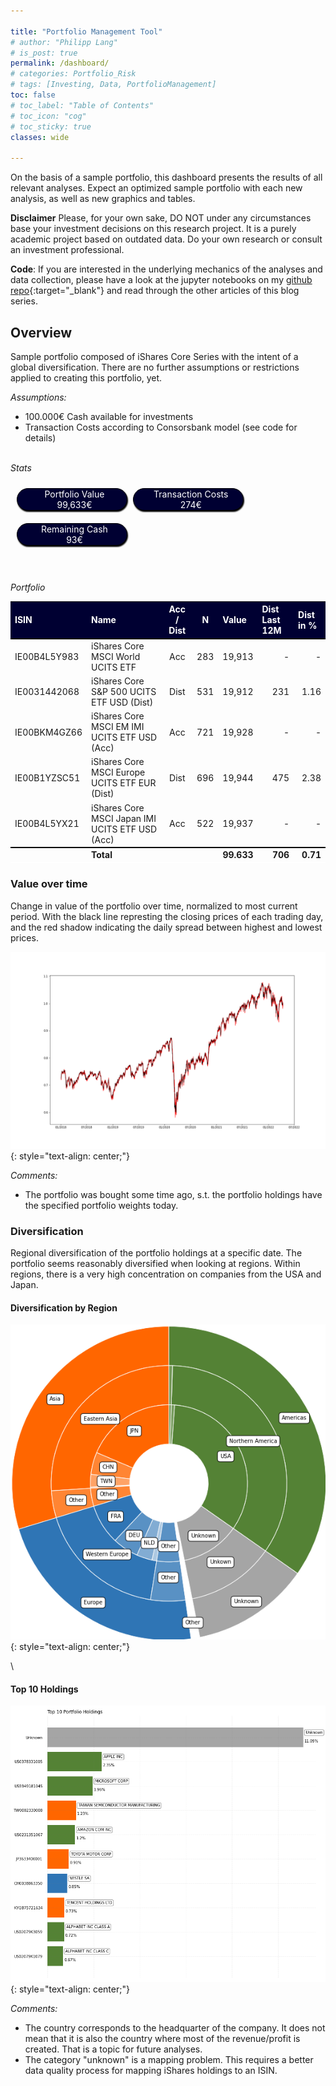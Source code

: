 ```yaml
---

title: "Portfolio Management Tool"
# author: "Philipp Lang"
# is_post: true
permalink: /dashboard/
# categories: Portfolio_Risk
# tags: [Investing, Data, PortfolioManagement]
toc: false
# toc_label: "Table of Contents"
# toc_icon: "cog"
# toc_sticky: true
classes: wide

---
```


<style>
 /* Three image containers (use 25% for four, and 50% for two, etc) */
.column {
  float: left;
  width: 50%;
  padding: 10px;
}

/* Clear floats after image containers */
.row::after {
  content: "";
  clear: both;
  display: table;
} 

.column_33pc {
  float: left;
  width: 33%;
  padding: 10px;
}

#txbox{
    float: left;
    border: 1px solid black;
    box-shadow: 1px 2px 2px black;
    width: 100%;
    height: auto;
    padding-left: 5%;
    /* position: absolute; */
    border-radius: 25px;
  }

/* Table column alignments */
.col1-right td:nth-child(1) {text-align: right}
.col2-right td:nth-child(2) {text-align: right}
.col3-right td:nth-child(3) {text-align: right}
.col4-right td:nth-child(4) {text-align: right}
.col5-right td:nth-child(5) {text-align: right}
.col6-right td:nth-child(6) {text-align: right}
.col7-right td:nth-child(7) {text-align: right}

.col1-left td:nth-child(1) {text-align: left}
.col2-left td:nth-child(2) {text-align: left}
.col3-left td:nth-child(3) {text-align: left}
.col4-left td:nth-child(4) {text-align: left}
.col5-left td:nth-child(5) {text-align: left}
.col6-left td:nth-child(6) {text-align: left}
.col7-left td:nth-child(7) {text-align: left}

.col1-center td:nth-child(1) {text-align: center}
.col2-center td:nth-child(2) {text-align: center}
.col3-center td:nth-child(3) {text-align: center}
.col4-center td:nth-child(4) {text-align: center}
.col5-center td:nth-child(5) {text-align: center}
.col6-center td:nth-child(6) {text-align: center}
.col7-center td:nth-child(7) {text-align: center}

</style>


On the basis of a sample portfolio, this dashboard presents the results of all relevant analyses. Expect an optimized sample portfolio with each new analysis, as well as new graphics and tables.


<i class="fa fa-exclamation-circle"></i> **Disclaimer** Please, for your own sake, DO NOT under any circumstances base your investment decisions on this research project. It is a purely academic project based on outdated data. Do your own research or consult an investment professional.


<i class="fa fa-code"></i> **Code**: If you are interested in the underlying mechanics of the analyses and data collection, please have a look at the jupyter notebooks on my [github repo](https://github.com/Mebbel/PortfolioManagement){:target="_blank"} and read through the other articles of this blog series.


## Overview

Sample portfolio composed of iShares Core Series with the intent of a global diversification. There are no further assumptions or restrictions applied to creating this portfolio, yet.

*Assumptions:*
* 100.000€ Cash available for investments
* Transaction Costs according to Consorsbank model (see code for details)


\
*Stats* 
<div class="row">
<div class="column_33pc">
<div id="txbox" style='background-color:rgb(0,0,50); color:white; text-align:center'> Portfolio Value <br> 99,633€  </div>
</div>
<div class="column_33pc"> 
<div id="txbox" style='background-color:rgb(0,0,50); color:white; text-align:center'> Transaction Costs <br> 274€ </div>
</div>
<div class="column_33pc"> 
<div id="txbox" style='background-color:rgb(0,0,50); color:white; text-align:center'> Remaining Cash <br> 93€ </div>
</div>
</div> 


\
\
*Portfolio*

<table class='col1-left col2-left col3-center col4-right col5-right col6-right col7-right' width='100%'>
  <thead>
    <tr style="background-color:rgb(0,0,50); color:white;border-bottom:2px solid black">
      <th style='text-align:left'>ISIN</th>
      <th style='text-align:left'>Name</th>
      <th style='text-align:center'>Acc / Dist</th>
      <th style='text-align:center'>N</th>
      <th style='text-align:left'>Value</th>
      <th style='text-align:left'>Dist Last 12M</th>
      <th style='text-align:left'>Dist in %</th>
    </tr>
  </thead>
  <tbody>
    <tr>
      <td>IE00B4L5Y983</td>
      <td>iShares Core MSCI World UCITS ETF</td>
      <td>Acc</td>
      <td>283</td>
      <td>19,913</td>
      <td>-</td>
      <td>-</td>
    </tr>
    <tr>
      <td>IE0031442068</td>
      <td>iShares Core S&amp;P 500 UCITS ETF USD (Dist)</td>
      <td>Dist</td>
      <td>531</td>
      <td>19,912</td>
      <td>231</td>
      <td>1.16</td>
    </tr>
    <tr>
      <td>IE00BKM4GZ66</td>
      <td>iShares Core MSCI EM IMI UCITS ETF USD (Acc)</td>
      <td>Acc</td>
      <td>721</td>
      <td>19,928</td>
      <td>-</td>
      <td>-</td>
    </tr>
    <tr>
      <td>IE00B1YZSC51</td>
      <td>iShares Core MSCI Europe UCITS ETF EUR (Dist)</td>
      <td>Dist</td>
      <td>696</td>
      <td>19,944</td>
      <td>475</td>
      <td>2.38</td>
    </tr>
    <tr>
      <td>IE00B4L5YX21</td>
      <td>iShares Core MSCI Japan IMI UCITS ETF USD (Acc)</td>
      <td>Acc</td>
      <td>522</td>
      <td>19,937</td>
      <td>-</td>
      <td>-</td>
    </tr>
    <!-- Total line -->
    <tr style='font-weight:bold; border-top:2px solid black; border-bottom:2px solid white'>
      <td></td>
      <td> Total </td>
      <td></td>
      <td></td>
      <td>99.633</td>
      <td>706</td>
      <td>0.71</td>
    </tr>
  </tbody>
</table>


### Value over time

Change in value of the portfolio over time, normalized to most current period. With the black line represting the closing prices of each trading day, and the red shadow indicating the daily spread between highest and lowest prices.

![Portfolio Value over Time](/assets/images/dashboard_portfolio_value_over_time.png){: style="text-align: center;"}

*Comments:* 
* The portfolio was bought some time ago, s.t. the portfolio holdings have the specified portfolio weights today. 


### Diversification

Regional diversification of the portfolio holdings at a specific date. The portfolio seems reasonably diversified when looking at regions. Within regions, there is a very high concentration on companies from the USA and Japan. 

<!-- <div class="row">
<div class="column">
<img src="/assets/images/dashboard_diversification_doughnut.png" alt="Diversification by Region" style="width:100%">
</div>
<div class="column">
<img src="/assets/images/dashboard_diversification_top10.png" alt="Diversification Top 10" style="width:100%">
</div>
</div>  -->

#### Diversification by Region
![Diversification by Region](/assets/images/dashboard_diversification_doughnut.png){: style="text-align: center;"}

\
#### Top 10 Holdings
![Diversification Top 10](/assets/images/dashboard_diversification_top10.png){: style="text-align: center;"}


*Comments:* 
* The country corresponds to the headquarter of the company. It does not mean that it is also the country where most of the revenue/profit is created. That is a topic for future analyses.
* The category "unknown" is a mapping problem. This requires a better data quality process for mapping iShares holdings to an ISIN.






